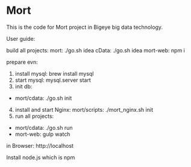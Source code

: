# Mort
This is the code for Mort project in Bigeye big data technology.

User guide:

build all projects:
mort: ./go.sh idea
cData: ./go.sh idea
mort-web: npm i

prepare evn:
1. install mysql: brew install mysql
2. start mysql: mysql.server start
3. init db:
* mort/cdata:  ./go.sh init
4. install and start Nginx:
mort/scripts: ./mort_nginx.sh init
5. run all projects:
* mort/cdata: ./go.sh run
* mort-web: gulp watch


in Browser:
http://localhost

Install node.js which is npm
